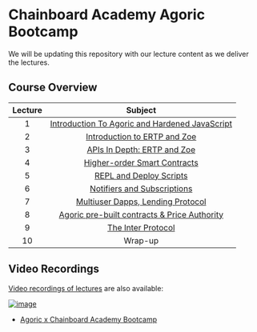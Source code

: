 # Chainboard Academy Agoric Bootcamp
We will be updating this repository with our lecture content as we deliver the lectures.

## Course Overview
| Lecture |                                                               Subject                                                               |
|:-------:|:-----------------------------------------------------------------------------------------------------------------------------------:|
|    1    | [Introduction To Agoric and Hardened JavaScript](https://github.com/Chainboard-Academy/agoric-lecture-content/tree/main/lectureOne) | 
|    2    |          [Introduction to ERTP and Zoe](https://github.com/Chainboard-Academy/agoric-lecture-content/tree/main/lectureTwo)          |
|    3    |         [APIs In Depth: ERTP and Zoe](https://github.com/Chainboard-Academy/agoric-lecture-content/tree/main/lectureThree)          |
|    4    |         [Higher-order Smart Contracts](https://github.com/Chainboard-Academy/agoric-lecture-content/tree/main/lectureFour)          |
|    5    |            [REPL and Deploy Scripts](https://github.com/Chainboard-Academy/agoric-lecture-content/tree/main/lectureFive)            |
|    6    |          [Notifiers and Subscriptions](https://github.com/Chainboard-Academy/agoric-lecture-content/tree/main/lectureSix)           |
|    7    |      [Multiuser Dapps, Lending Protocol](https://github.com/Chainboard-Academy/agoric-lecture-content/tree/main/lectureSeven)       |
|    8    |      [Agoric pre-built contracts & Price Authority](https://github.com/Chainboard-Academy/agoric-lecture-content/tree/main/lectureEight)|
|    9    |      [The Inter Protocol](https://github.com/Chainboard-Academy/agoric-lecture-content/tree/main/lectureNine)                       |
|   10    |                                                               Wrap-up                                                               |

## Video Recordings

[Video recordings of lectures](https://www.youtube.com/watch?v=wWQxJnmZttE&list=PLZUbmHar_o80AEV_JjoxLZwxFIc-8uQAq)  are also available:

[![image](https://user-images.githubusercontent.com/150986/246455493-84a4c171-7e56-47dd-b413-47e19b0d6aee.png)](https://www.youtube.com/watch?v=wWQxJnmZttE&list=PLZUbmHar_o80AEV_JjoxLZwxFIc-8uQAq)

 - [Agoric x Chainboard Academy Bootcamp](https://www.youtube.com/watch?v=wWQxJnmZttE&list=PLZUbmHar_o80AEV_JjoxLZwxFIc-8uQAq)
